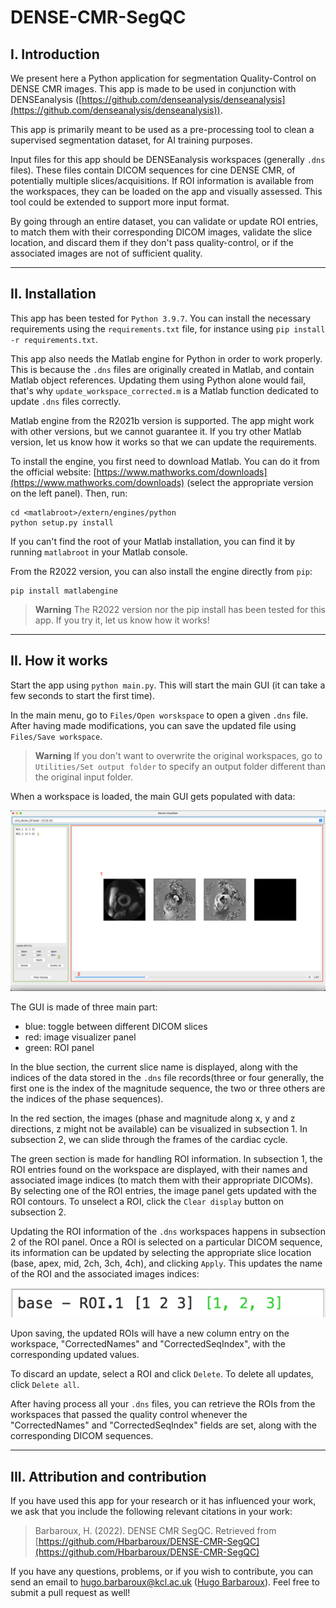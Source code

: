 # DENSE-CMR-SegQC

## I. Introduction
We present here a Python application for segmentation Quality-Control on DENSE CMR images. This app is made to be used in conjunction with DENSEanalysis ([https://github.com/denseanalysis/denseanalysis](https://github.com/denseanalysis/denseanalysis)).

This app is primarily meant to be used as a pre-processing tool to clean a supervised segmentation dataset, for AI training purposes.

Input files for this app should be DENSEanalysis workspaces (generally ```.dns``` files). These files contain DICOM sequences for cine DENSE CMR, of potentially multiple slices/acquisitions. If ROI information is available from the workspaces, they can be loaded on the app and visually assessed. This tool could be extended to support more input format.

By going through an entire dataset, you can validate or update ROI entries, to match them with their corresponding DICOM images, validate the slice location, and discard them if they don't pass quality-control, or if the associated images are not of sufficient quality.

----------

## II. Installation

This app has been tested for ```Python 3.9.7```. You can install the necessary requirements using the ```requirements.txt``` file, for instance using ```pip install -r requirements.txt```.

This app also needs the Matlab engine for Python in order to work properly. This is because the ```.dns``` files are originally created in Matlab, and contain Matlab object references. Updating them using Python alone would fail, that's why ```update_workspace_corrected.m``` is a Matlab function dedicated to update ```.dns``` files correctly.

Matlab engine from the R2021b version is supported. The app might work with other versions, but we cannot guarantee it. If you try other Matlab version, let us know how it works so that we can update the requirements.

To install the engine, you first need to download Matlab. You can do it from the official website: [https://www.mathworks.com/downloads](https://www.mathworks.com/downloads) (select the appropriate version on the left panel). Then, run:
```
cd <matlabroot>/extern/engines/python
python setup.py install
```

If you can't find the root of your Matlab installation, you can find it by running ```matlabroot``` in your Matlab console.

From the R2022 version, you can also install the engine directly from ```pip```:
```
pip install matlabengine
```

> **Warning**
> The R2022 version nor the pip install has been tested for this app. If you try it, let us know how it works!

----------

## II. How it works

Start the app using ```python main.py```. This will start the main GUI (it can take a few seconds to start the first time).

In the main menu, go to ```Files/Open worskspace``` to open a given ```.dns``` file. After having made modifications, you can save the updated file using ```Files/Save workspace```.

> **Warning**
> If you don't want to overwrite the original workspaces, go to ```Utilities/Set output folder``` to specify an output folder different than the original input folder.

When a workspace is loaded, the main GUI gets populated with data:

![Main GUI](images/image1.png)

The GUI is made of three main part:
- blue: toggle between different DICOM slices
- red: image visualizer panel
- green: ROI panel

In the blue section, the current slice name is displayed, along with the indices of the data stored in the ```.dns``` file records(three or four generally, the first one is the index of the magnitude sequence, the two or three others are the indices of the phase sequences).

In the red section, the images (phase and magnitude along x, y and z directions, z might not be available) can be visualized in subsection 1. In subsection 2, we can slide through the frames of the cardiac cycle.

The green section is made for handling ROI information. In subsection 1, the ROI entries found on the workspace are displayed, with their names and associated image indices (to match them with their appropriate DICOMs). By selecting one of the ROI entries, the image panel gets updated with the ROI contours. To unselect a ROI, click the ```Clear display``` button on subsection 2.

Updating the ROI information of the ```.dns``` workspaces happens in subsection 2 of the ROI panel. Once a ROI is selected on a particular DICOM sequence, its information can be updated by selecting the appropriate slice location (base, apex, mid, 2ch, 3ch, 4ch), and clicking ```Apply```. This updates the name of the ROI and the associated images indices:

![Updated ROI](images/image2.png)

Upon saving, the updated ROIs will have a new column entry on the workspace, "CorrectedNames" and "CorrectedSeqIndex", with the corresponding updated values.

To discard an update, select a ROI and click ```Delete```. To delete all updates, click ```Delete all```.

After having process all your ```.dns``` files, you can retrieve the ROIs from the workspaces that passed the quality control whenever the "CorrectedNames" and "CorrectedSeqIndex" fields are set, along with the corresponding DICOM sequences.

---------

## III. Attribution and contribution

If you have used this app for your research or it has influenced your work, we ask that you include the following relevant citations in your work:
> Barbaroux, H. (2022). DENSE CMR SegQC. Retrieved from [https://github.com/Hbarbaroux/DENSE-CMR-SegQC](https://github.com/Hbarbaroux/DENSE-CMR-SegQC)

If you have any questions, problems, or if you wish to contribute, you can send an email to hugo.barbaroux@kcl.ac.uk ([Hugo Barbaroux](https://github.com/Hbarbaroux)). Feel free to submit a pull request as well!
